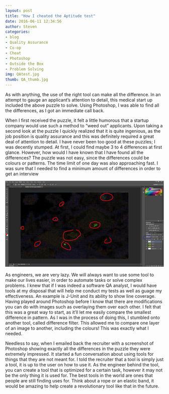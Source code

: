 ```yaml
---
layout: post          
title: "How I cheated the Aptitude test"
date: 2016-06-11 12:34:56
author: Steven
categories:
- blog
- Quality Assurance             
- Co-op
- Cheat
- Photoshop
- Outside the Box
- Problem Solving
img: QAtest.jpg       
thumb: QA_thumb.jpg    
---
```

As with anything, the use of the right tool can make all the difference. In an attempt to gauge an applicant’s attention to detail, this medical start up included the above puzzle to solve. Using Photoshop, I was able to find all the differences, as I got an immediate call back.
<!--more-->

When I first received the puzzle, it felt a little humorous that a startup company would use such a method to “weed out” applicants. Upon taking a second look at the puzzle I quickly realized that it is quite ingenious, as the job position is quality assurance and this was definitely required a great deal of attention to detail. I have never been too good at these puzzles; I was decently stumped. At first, I could find maybe 3 to 4 differences at first glance. However, how would I have known that I have found all the differences? The puzzle was not easy, since the differences could be colours or patterns. The time limit of one day was also approaching fast. I was sure that I needed to find a minimum amount of differences in order to get an interview

![Photoshop](/assets/img/blog/photoshop.jpg)

As engineers, we are very lazy. We will always want to use some tool to make our lives easier, in order to automate tasks or solve complex problems. I knew that if I was indeed a software QA analyst, I would have tools at my disposal that will help me conduct my tests as well as guage my effectiveness. An example is J-Unit and its ability to show line coverage. Having played around Photoshop before I know that there are modifications you can do with images such as overlaying them over each other. I felt that this was a great way to start, as it’ll let me easily compare the smallest difference in pattern. As I was in the process of doing this, I stumbled onto another tool, called difference filter. This allowed me to compare one layer of an image to another, including the colours! This was exactly what I needed.

Needless to say, when I emailed back the recruiter with a screenshot of Photoshop showing exactly all the differences in the puzzle they were extremely impressed. It started a fun conversation about using tools for things that they are not meant for. I told the recruiter that a tool is simply just a tool, it is up to the user on how to use it. As the engineer behind the tool, you can create a tool that is optimized for a certain task, however it may not be the only thing it is used for. The best tools in the world are ones that people are still finding uses for. Think about a rope or an elastic band, it would be amazing to help create a revolutionary tool like that in the future.
